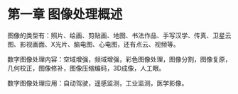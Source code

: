 # 第一章 图像处理概述

图像的类型有：照片、绘画、剪贴画、地图、书法作品、手写汉学、传真、卫星云图、影视画面、X光片、脑电图、心电图，还有点云、视频等。

数字图像处理内容：空域增强，频域增强，彩色图像处理，图像分割，图像复原，几何校正，图像修补，图像压缩编码，3D成像，人工眼。

数字图像处理应用：自动驾驶，遥感监测，工业监测，医学影像。
